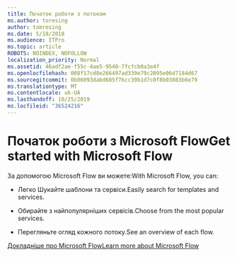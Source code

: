 ```yaml
---
title: Початок роботи з потоком
ms.author: toresing
author: tomresing
ms.date: 5/18/2018
ms.audience: ITPro
ms.topic: article
ROBOTS: NOINDEX, NOFOLLOW
localization_priority: Normal
ms.assetid: 46adf2ae-f55c-4ae5-9540-7fcfcb0a3e4f
ms.openlocfilehash: 008f17cd8e266497ad339e79c2095e06d7184d67
ms.sourcegitcommit: 0b06093dabd685f76cc39b1d7c0f8b03883b6e79
ms.translationtype: MT
ms.contentlocale: uk-UA
ms.lasthandoff: 10/25/2019
ms.locfileid: "36524216"
---
```

# <a name="get-started-with-microsoft-flow"></a><span data-ttu-id="2937b-102">Початок роботи з Microsoft Flow</span><span class="sxs-lookup"><span data-stu-id="2937b-102">Get started with Microsoft Flow</span></span>

<span data-ttu-id="2937b-103">За допомогою Microsoft Flow ви можете:</span><span class="sxs-lookup"><span data-stu-id="2937b-103">With Microsoft Flow, you can:</span></span>
  
- <span data-ttu-id="2937b-104">Легко Шукайте шаблони та сервіси.</span><span class="sxs-lookup"><span data-stu-id="2937b-104">Easily search for templates and services.</span></span>
    
- <span data-ttu-id="2937b-105">Обирайте з найпопулярніших сервісів.</span><span class="sxs-lookup"><span data-stu-id="2937b-105">Choose from the most popular services.</span></span>
    
- <span data-ttu-id="2937b-106">Перегляньте огляд кожного потоку.</span><span class="sxs-lookup"><span data-stu-id="2937b-106">See an overview of each flow.</span></span>
    
[<span data-ttu-id="2937b-107">Докладніше про Microsoft Flow</span><span class="sxs-lookup"><span data-stu-id="2937b-107">Learn more about Microsoft Flow</span></span>](https://go.microsoft.com/fwlink/?linkid=874446)
  

